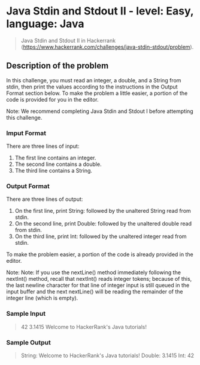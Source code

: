 # Java Stdin and Stdout II - level: Easy, language: Java
> Java Stdin and Stdout II in Hackerrank (https://www.hackerrank.com/challenges/java-stdin-stdout/problem).


## Description of the problem
In this challenge, you must read an integer, a double, and a String from stdin, then print the values according to the instructions in the Output Format section below.
To make the problem a little easier, a portion of the code is provided for you in the editor.

Note: We recommend completing Java Stdin and Stdout I before attempting this challenge.

### Imput Format
There are three lines of input:
1. The first line contains an integer.
2. The second line contains a double.
3. The third line contains a String.

### Output Format
There are three lines of output:
1. On the first line, print String: followed by the unaltered String read from stdin.
2. On the second line, print Double: followed by the unaltered double read from stdin.
3. On the third line, print Int: followed by the unaltered integer read from stdin.

To make the problem easier, a portion of the code is already provided in the editor.

Note: Note: If you use the nextLine() method immediately following the nextInt() method, recall that nextInt() reads integer tokens; because of this, the last newline character for that line of integer input is still queued in the input buffer and the next nextLine() will be reading the remainder of the integer line (which is empty).

### Sample Input
> 42
> 3.1415
> Welcome to HackerRank's Java tutorials!

### Sample Output
> String: Welcome to HackerRank's Java tutorials!
> Double: 3.1415
> Int: 42